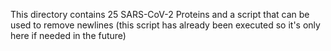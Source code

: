 This directory contains 25 SARS-CoV-2 Proteins and a script that can be used to remove newlines (this script has already been executed so it's only here if needed in the future)
